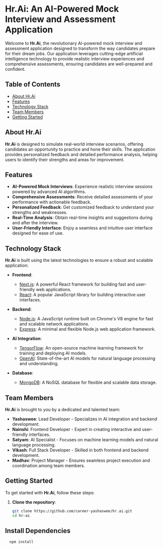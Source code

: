 # Hr.Ai: An AI-Powered Mock Interview and Assessment Application

Welcome to **Hr.Ai**, the revolutionary AI-powered mock interview and assessment application designed to transform the way candidates prepare for their dream jobs. Our application leverages cutting-edge artificial intelligence technology to provide realistic interview experiences and comprehensive assessments, ensuring candidates are well-prepared and confident.

## Table of Contents

- [About Hr.Ai](#about-hrai)
- [Features](#features)
- [Technology Stack](#technology-stack)
- [Team Members](#team-members)
- [Getting Started](#getting-started)

## About Hr.Ai

**Hr.Ai** is designed to simulate real-world interview scenarios, offering candidates an opportunity to practice and hone their skills. The application provides personalized feedback and detailed performance analysis, helping users to identify their strengths and areas for improvement.

## Features

- **AI-Powered Mock Interviews**: Experience realistic interview sessions powered by advanced AI algorithms.
- **Comprehensive Assessments**: Receive detailed assessments of your performance with actionable feedback.
- **Personalized Feedback**: Get customized feedback to understand your strengths and weaknesses.
- **Real-Time Analysis**: Obtain real-time insights and suggestions during and after the interview.
- **User-Friendly Interface**: Enjoy a seamless and intuitive user interface designed for ease of use.

## Technology Stack

**Hr.Ai** is built using the latest technologies to ensure a robust and scalable application:

- **Frontend**:

  - [Next.js](https://nextjs.org/): A powerful React framework for building fast and user-friendly web applications.
  - [React](https://reactjs.org/): A popular JavaScript library for building interactive user interfaces.

- **Backend**:

  - [Node.js](https://nodejs.org/): A JavaScript runtime built on Chrome's V8 engine for fast and scalable network applications.
  - [Express](https://expressjs.com/): A minimal and flexible Node.js web application framework.

- **AI Integration**:

  - [TensorFlow](https://www.tensorflow.org/): An open-source machine learning framework for training and deploying AI models.
  - [OpenAI](https://openai.com/): State-of-the-art AI models for natural language processing and understanding.

- **Database**:
  - [MongoDB](https://www.mongodb.com/): A NoSQL database for flexible and scalable data storage.

## Team Members

**Hr.Ai** is brought to you by a dedicated and talented team:

- **Yashaswee**: Lead Developer - Specializes in AI integration and backend development.
- **Nainshi**: Frontend Developer - Expert in creating interactive and user-friendly interfaces.
- **Satyam**: AI Specialist - Focuses on machine learning models and natural language processing.
- **Vikash**: Full Stack Developer - Skilled in both frontend and backend development.
- **Madhav**: Project Manager - Ensures seamless project execution and coordination among team members.

## Getting Started

To get started with **Hr.Ai**, follow these steps:

1. **Clone the repository**:

   ```bash
   git clone https://github.com/career-yashaswee/hr.ai.git
   cd hr-ai
   ```

## Install Dependencies

```bash
  npm install
```
